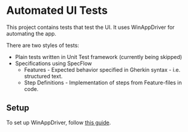 # Automated UI Tests

This project contains tests that test the UI. It uses WinAppDriver for automating the app.

There are two styles of tests:
* Plain tests written in Unit Test framework (currently being skipped)
* Specifications using SpecFlow
  * Features - Expected behavior specified in Gherkin syntax - i.e. structured text.
  * Step Definitions - Implementation of steps from Feature-files in code.

## Setup

To set up WinAppDriver, follow [this guide](/docs/WinAppDriver.md).
